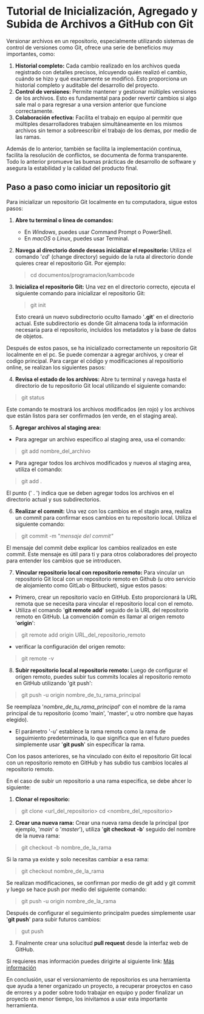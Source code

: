 # Tutorial de Inicialización, Agregado y Subida de Archivos a GitHub con Git

Versionar archivos en un repositorio, especialmente utilizando sistemas de control de versiones como Git, ofrece una serie de beneficios muy importantes, como:

1. **Historial completo:** Cada cambio realizado en los archivos queda registrado con detalles precisos, inlcuyendo quién realizó el cambio, cuándo se hizo y qué exactamente se modificó. Esto proporciona un historial completo y auditable del desarrollo del proyecto.
2. **Control de versiones:** Permite mantener y gestionar múltiples versiones de los archivos. Esto es fundamental para poder revertir cambios si algo sale mal o para regresar a una version anterior que funcione correctamente.
3. **Colaboración efectiva:** Facilita el trabajo en equipo al permitir que múltiples desarrolladores trabajen simultáneamente en los mismos archivos sin temor a sobreescribir el trabajo de los demas, por medio de las ramas.

Además de lo anterior, también se facilita la implementación continua, facilita la resolución de conflictos, se documenta de forma transparente. Todo lo anterior promueve las buenas prácticas de desarrollo de software y asegura la estabilidad y la calidad del producto final.


## Paso a paso como iniciar un repositorio git

Para inicializar un repositorio Git localmente en tu computadora, sigue estos pasos:

1. **Abre tu terminal o línea de comandos:**
	- En *Windows*, puedes usar Command Prompt o PowerShell.
	- En _macOS_ o *Linux*, puedes usar Terminal.
2. **Navega al directorio donde deseas inicializar el repositorio:**
	Utiliza el comando '*cd*' (change directory) seguido de la ruta al directorio donde quieres crear el repositorio Git. Por ejemplo:
	> cd documentos/programacion/kambcode
3. **Inicializa el repositorio Git:**
Una vez en el directorio correcto, ejecuta el siguiente comando para inicializar el repositorio Git:
	> git init

	Esto creará un nuevo subdirectorio oculto llamado '**.git**' en el directorio actual. Este subdirectorio es donde Git almacena toda la información necesaria para el repositorio, incluidos los metadatos y la base de datos de objetos.

Después de estos pasos, se ha inicializado correctamente un repositorio Git localmente en el pc. Se puede comenzar a agregar archivos, y crear el codigo principal. Para cargar el código y modificaciones al repositiorio online, se realizan los siguientes pasos:

4. **Revisa el estado de los archivos:** 
Abre tu terminal y navega hasta el directorio de tu repositorio Git local utilizando el siguiente comando:
 > git status

Este comando te mostrará los archivos modificados (en rojo) y los archivos que están listos para ser confirmados (en verde, en el staging area).

5. **Agregar archivos al staging area:**
- Para agregar un archivo especifico al staging area, usa el comando:
>git add nombre_del_archivo
- Para agregar todos los archivos modificados y nuevos al staging area, utiliza el comando:
> git add .

El punto (' . ') indica que se deben agregar todos los archivos en el directorio actual y sus subdirectorios.

6. **Realizar el commit:**
Una vez con los cambios en el stagin area, realiza un commit para confirmar esos cambios en tu repositorio local. Utiliza el siguiente comando:
>git commit -m "*mensaje del commit"*

El mensaje del commit debe explicar los cambios realizados en este commit. Este mensaje es útil para ti y para otros colaboradores del proyecto para entender los cambios que se introducen.

7. **Vincular repositorio local con repositorio remoto:**
Para vincular un repositorio Git local con un repositorio remoto en Github (u otro servicio de alojamiento como GitLab o Bitbucket), sigue estos pasos:
- Primero, crear un repositorio vacío en GitHub. Esto proporcionará la URL remota que se necesita para vincular el repositorio local con el remoto.
- Utiliza el comando '**git remote add**' seguido de la URL del repositorio remoto en GitHub. La convención común es llamar al origen remoto '**origin**':
>git remote add origin URL_del_repositorio_remoto

- verificar la configuración del origen remoto:
>git remote -v

8. **Subir repositorio local al repositorio remoto:**
Luego de configurar el origen remoto, puedes subir tus commits locales al repositorio remoto en GitHub utilizando 'git push':
>git push -u origin nombre_de_tu_rama_principal

Se reemplaza '_nombre_de_tu_rama_principal_' con el nombre de la rama principal de tu repositorio (como 'main', 'master', u otro nombre que hayas elegido).

- El parámetro '-u' establece la rama remota como la rama de seguimiento predeterminada, lo que significa que en el futuro puedes simplemente usar '**git push**' sin especificar la rama.

Con los pasos anteriores, se ha vinculado con éxito el repositorio Git local con un repositorio remoto en GitHub y has subdio tus cambios locales al repositorio remoto.

En el caso de subir un repositorio a una rama especifica, se debe ahcer lo siguiente:
1. **Clonar el repositorio:**
>git clone <url_del_repositorio>
>cd <nombre_del_repositorio>

2. **Crear una nueva rama:**
Crear una nueva rama desde la principal (por ejemplo, '*main*' o '*master*'), utiliza '**git checkout -b**' seguido del nombre de la nueva rama:
>git checkout -b nombre_de_la_rama

Si la rama ya existe y solo necesitas cambiar a esa rama:
>git checkout nombre_de_la_rama

Se realizan modificaciones, se confirman por medio de git add y git commit y luego se hace push por medio del siguiente comando:
>git push -u origin nombre_de_la_rama

Después de configurar el seguimiento principalm puedes simplemente usar '**git push**' para subir futuros cambios:
>gut push
3. Finalmente crear una solucitud **pull request** desde la interfaz web de GitHub.

Si requieres mas información puedes dirigirte al siguiente link:
[Más información](https://docs.github.com/en/get-started/start-your-journey)

En conclusión, usar el versionamiento de repositorios es una herramienta que ayuda a tener organizado un proyecto, a recuperar proeyctos en caso de errores y a poder sobre todo trabajar en equipo y poder finalizar un proyecto en menor tiempo, los inivitamos a usar esta importante herramienta. 
